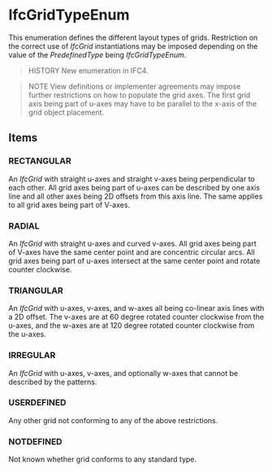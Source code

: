 # IfcGridTypeEnum

This enumeration defines the different layout types of grids. Restriction on the correct use of _IfcGrid_ instantiations may be imposed depending on the value of the _PredefinedType_ being _IfcGridTypeEnum_.<!-- end of definition -->

> HISTORY  New enumeration in IFC4.

> NOTE  View definitions or implementer agreements may impose further restrictions on how to populate the grid axes. The first grid axis being part of u-axes may have to be parallel to the x-axis of the grid object placement.

## Items

### RECTANGULAR
An _IfcGrid_ with straight u-axes and straight v-axes being perpendicular to each other. All grid axes being part of u-axes can be described by one axis line and all other axes being 2D offsets from this axis line. The same applies to all grid axes being part of V-axes.

### RADIAL
An _IfcGrid_ with straight u-axes and curved v-axes. All grid axes being part of V-axes have the same center point and are concentric circular arcs. All grid axes being part of u-axes intersect at the same center point and rotate counter clockwise.

### TRIANGULAR
An _IfcGrid_ with u-axes, v-axes, and w-axes all being co-linear axis lines with a 2D offset. The v-axes are at 60 degree rotated counter clockwise from the u-axes, and the w-axes are at 120 degree rotated counter clockwise from the u-axes.

### IRREGULAR
An _IfcGrid_ with u-axes, v-axes, and optionally w-axes that cannot be described by the patterns.

### USERDEFINED
Any other grid not conforming to any of the above restrictions.

### NOTDEFINED
Not known whether grid conforms to any standard type.
